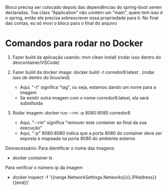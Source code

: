 Bloco <properties> precisa ser colocado depois das dependências do spring-boot serem declaradas.
Tua class "Application" não contém um "main", quem tem isso é o spring, então ele precisa sobrescrever
essa propriedade para ti.
No final das contas, eu só movi o bloco <properties> para o final do arquivo

# Comandos para rodar no Docker

1. Fazer build da aplicação usando: mvn clean install (rodar isso dentro do devcontainer/VSCode)

2. Fazer build da docker image: docker build -t corredor8:latest . (rodar isso de dentro do linux/wsl)
    - Aqui, "-t" significa "tag", ou seja, estamos dando um nome para a imagem
    - Se existir outra imagem com o nome corredor8:latest, ela será substituida

3. Rodar imagem: docker run --rm -p 8080:8080 corredor8
    - Aqui, "--rm" significa "remover este container ao final da sua execução"
    - Aqui, "-p" 8080:8080 indica que a porta 8080 do container deve ser exposta e mapeada na
    porta 8080 do ambiente externo

Desnecessário:
Para identificar o nome das imagens:
- docker container ls

Para verificar o número ip da imagem
- docker inspect -f '{{range.NetworkSettings.Networks}}{{.IPAddress}}{{end}}' <nome da imagem>